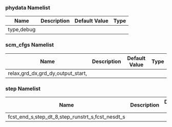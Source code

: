 ### phydata Namelist

| Name          | Description            |  Default Value | Type |
| ------------- | ---------------------- | -------------- | ---- |
| type,debug |  |  |  |


### scm_cfgs Namelist

| Name          | Description            |  Default Value | Type |
| ------------- | ---------------------- | -------------- | ---- |
| relax,grd_dx,grd_dy,output_start, |  |  |  |


### step Namelist

| Name          | Description            |  Default Value | Type |
| ------------- | ---------------------- | -------------- | ---- |
| fcst_end_s,step_dt_8,step_runstrt_s,fcst_nesdt_s |  |  |  |


